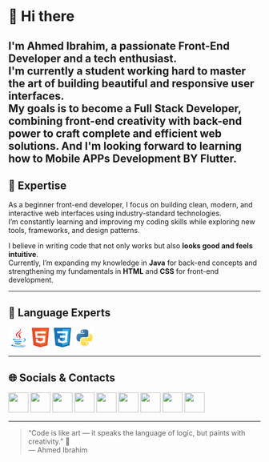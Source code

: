 # 👋 Hi there

I'm **Ahmed Ibrahim**, a passionate **Front-End Developer** and a tech enthusiast.  
I'm currently a **student** working hard to master the art of building beautiful and responsive user interfaces.  
My goals is to become a **Full Stack Developer**, combining front-end creativity with back-end power to craft complete and efficient web solutions.
And I'm looking forward to learning how to Mobile APPs Development BY Flutter.
---

## 🚀 Expertise

As a beginner front-end developer, I focus on building clean, modern, and interactive web interfaces using industry-standard technologies.  
I’m constantly learning and improving my coding skills while exploring new tools, frameworks, and design patterns.

I believe in writing code that not only works but also **looks good and feels intuitive**.  
Currently, I’m expanding my knowledge in **Java** for back-end concepts and strengthening my fundamentals in **HTML** and **CSS** for front-end development.

---

## 🧠 Language Experts

<p align="left">
  <img src="https://raw.githubusercontent.com/devicons/devicon/master/icons/java/java-original.svg" alt="Java" width="40" height="40"/> 
  <img src="https://raw.githubusercontent.com/devicons/devicon/master/icons/html5/html5-original.svg" alt="HTML5" width="40" height="40"/> 
  <img src="https://raw.githubusercontent.com/devicons/devicon/master/icons/css3/css3-original.svg" alt="CSS3" width="40" height="40"/> 
  <img src="https://raw.githubusercontent.com/devicons/devicon/master/icons/python/python-original.svg" width="40" height="40"/>

</p>

---

## 🌐 Socials & Contacts

<p align="left">
  <a href="https://facebook.com/ia7medibrahim" target="_blank"><img src="https://raw.githubusercontent.com/danielcranney/readme-generator/main/public/icons/socials/facebook.svg" width="40" height="40" /></a>
  <a href="https://instagram.com/_a7medibrahim" target="_blank"><img src="https://raw.githubusercontent.com/danielcranney/readme-generator/main/public/icons/socials/instagram.svg" width="40" height="40" /></a>
  <a href="https://x.com/_a7medibrahim_" target="_blank"><img src="https://raw.githubusercontent.com/danielcranney/readme-generator/main/public/icons/socials/twitter.svg" width="40" height="40" /></a>
  <a href="https://www.linkedin.com/in/a7med-ibrahim" target="_blank"><img src="https://raw.githubusercontent.com/danielcranney/readme-generator/main/public/icons/socials/linkedin.svg" width="40" height="40" /></a>
  <a href="https://tiktok.com/@_ahmedibrahim_" target="_blank"><img src="https://blogger.googleusercontent.com/img/b/R29vZ2xl/AVvXsEgoqfNThQ3G1d36iJ5vLV0qouJDZlsVMMlGqQy_hIQuSu4Lxdpy04xVWVXMZCYjsM6vSbsmV4liJZQt3l_vPAieXK6j_hNmUrpTCHS5SFN4E4DxoT6DRKHMPPzAdFCCQWHGVtQmtt-i9pzFhSy7SNmncmqlnb0ew-DJJ1YKr_jDuKJ1yhx8VjE14MmN/s180/tik%20tok%20icons-19.png" width="40" height="40" /></a>
  <a href="https://t.me/i_ahmedibrahim" target="_blank"><img src="https://cdn-icons-png.flaticon.com/128/2111/2111646.png" width="40" height="40" /></a>
  <a href="mailto:a7medaboalmaaty@gmail.com" target="_blank"><img src="https://cdn-icons-png.flaticon.com/128/15465/15465653.png" width="40" height="40" /></a>
  <a href="https://github.com/IAhmedIbrahim" target="_blank"><img src="https://raw.githubusercontent.com/danielcranney/readme-generator/main/public/icons/socials/github.svg" width="40" height="40" /></a>
  <a href="https://discord.com/a7med_ibrahim" target="_blank"><img src="https://raw.githubusercontent.com/danielcranney/readme-generator/main/public/icons/socials/discord.svg" width="40" height="40" /></a>
</p>

---

> “Code is like art — it speaks the language of logic, but paints with creativity.” 🎨  
> — Ahmed Ibrahim
